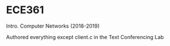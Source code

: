# ECE361
Intro. Computer Networks (2018-2019)

Authored everything except client.c in the Text Conferencing Lab 
